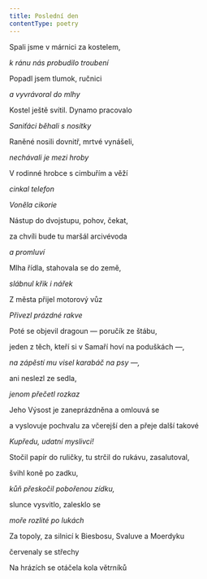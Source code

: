 ```yaml
---
title: Poslední den
contentType: poetry
---
```


<section>

Spali jsme v márnici za kostelem,

_k ránu nás probudilo troubení_

</section>

<section>

Popadl jsem tlumok, ručnici

_a vyvrávoral do mlhy_

</section>

<section>

Kostel ještě svítil. Dynamo pracovalo

_Saniťáci běhali s nosítky_

</section>

<section>

Raněné nosili dovnitř, mrtvé vynášeli,

_nechávali je mezi hroby_

</section>

<section>

V rodinné hrobce s cimbuřím a věží

_cinkal telefon_

</section>

<section>

_Voněla cikorie_

</section>

<section>

Nástup do dvojstupu, pohov, čekat,

za chvíli bude tu maršál arcivévoda

_a promluví_

</section>

<section>

Mlha řídla, stahovala se do země,

_slábnul křik i nářek_

</section>

<section>

Z města přijel motorový vůz

_Přivezl prázdné rakve_

</section>

<section>

Poté se objevil dragoun — poručík ze štábu,

jeden z těch, kteří si v Samaří hoví na poduškách —,

_na zápěstí mu visel karabáč na psy —,_

</section>

<section>

ani neslezl ze sedla,

_jenom přečetl rozkaz_

</section>

<section>

Jeho Výsost je zaneprázdněna a omlouvá se

a vyslovuje pochvalu za včerejší den a přeje další takové

_Kupředu, udatní myslivci!_

</section>

<section>

Stočil papír do ruličky, tu strčil do rukávu, zasalutoval,

švihl koně po zadku,

_kůň přeskočil pobořenou zídku,_

</section>

<section>

slunce vysvitlo, zalesklo se

_moře rozlité po lukách_

</section>

<section>

Za topoly, za silnicí k Biesbosu, Svaluve a Moerdyku

červenaly se střechy

Na hrázích se otáčela kola větrníků

</section>
